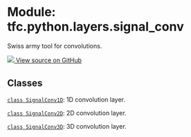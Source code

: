 <div itemscope itemtype="http://developers.google.com/ReferenceObject">
<meta itemprop="name" content="tfc.python.layers.signal_conv" />
<meta itemprop="path" content="Stable" />
</div>

# Module: tfc.python.layers.signal_conv

Swiss army tool for convolutions.




<table class="tfo-github-link" align="left">
<a target="_blank" href="https://github.com/tensorflow/compression/tree/master/tensorflow_compression/python/layers/signal_conv.py">
  <img src="https://www.tensorflow.org/images/GitHub-Mark-32px.png" />
  View source on GitHub
</a>
</table>

<!-- Placeholder for "Used in" -->


## Classes

[`class SignalConv1D`](../../../tfc/SignalConv1D.md): 1D convolution layer.

[`class SignalConv2D`](../../../tfc/SignalConv2D.md): 2D convolution layer.

[`class SignalConv3D`](../../../tfc/SignalConv3D.md): 3D convolution layer.

